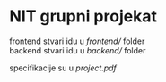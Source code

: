 # NIT grupni projekat

frontend stvari idu u *frontend/* folder\
backend stvari idu u *backend/* folder

specifikacije su u *project.pdf*

